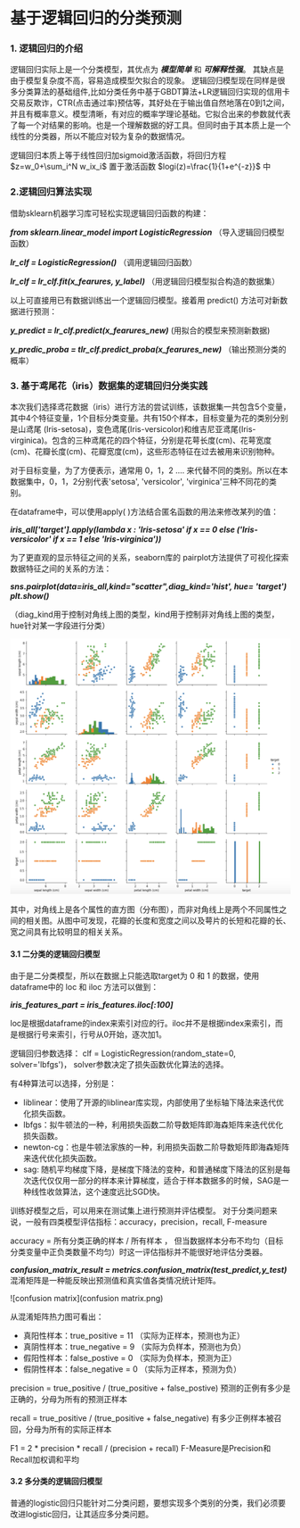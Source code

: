 # 基于逻辑回归的分类预测

### 1. 逻辑回归的介绍

逻辑回归实际上是一个分类模型，其优点为 ***模型简单*** 和 ***可解释性强***。 其缺点是由于模型复杂度不高，容易造成模型欠拟合的现象。
逻辑回归模型现在同样是很多分类算法的基础组件,比如分类任务中基于GBDT算法+LR逻辑回归实现的信用卡交易反欺诈，CTR(点击通过率)预估等，其好处在于输出值自然地落在0到1之间，并且有概率意义。模型清晰，有对应的概率学理论基础。它拟合出来的参数就代表了每一个对结果的影响。也是一个理解数据的好工具。但同时由于其本质上是一个线性的分类器，所以不能应对较为复杂的数据情况。

逻辑回归本质上等于线性回归加sigmoid激活函数，将回归方程 $z=w_0+\sum_i^N w_ix_i$ 置于激活函数 $logi(z)=\frac{1}{1+e^{-z}}$ 中

### 2.逻辑回归算法实现

借助sklearn机器学习库可轻松实现逻辑回归函数的构建：

***from sklearn.linear_model import LogisticRegression***                           （导入逻辑回归模型函数）

***lr_clf = LogisticRegression()***                                                                      （调用逻辑回归函数）
        
***lr_clf = lr_clf.fit(x_fearures, y_label)***                                                           （用逻辑回归模型拟合构造的数据集）

以上可直接用已有数据训练出一个逻辑回归模型。接着用 predict() 方法可对新数据进行预测：

***y_predict = lr_clf.predict(x_fearures_new)***                                                   (用拟合的模型来预测新数据)

***y_predic_proba = tlr_clf.predict_proba(x_fearures_new)***                          （输出预测分类的概率）
### 3. 基于鸢尾花（iris）数据集的逻辑回归分类实践

本次我们选择鸢花数据（iris）进行方法的尝试训练，该数据集一共包含5个变量，其中4个特征变量，1个目标分类变量。共有150个样本，目标变量为花的类别分别是山鸢尾 (Iris-setosa)，变色鸢尾(Iris-versicolor)和维吉尼亚鸢尾(Iris-virginica)。包含的三种鸢尾花的四个特征，分别是花萼长度(cm)、花萼宽度(cm)、花瓣长度(cm)、花瓣宽度(cm)，这些形态特征在过去被用来识别物种。

对于目标变量，为了方便表示，通常用 0，1，2 .... 来代替不同的类别。所以在本数据集中，0，1，2分别代表'setosa', 'versicolor', 'virginica'三种不同花的类别。

在dataframe中，可以使用apply( )方法结合匿名函数的用法来修改某列的值：

***iris_all['target'].apply(lambda x : 'Iris-setosa' if x == 0 else ('Iris-versicolor' if x == 1 else 'Iris-virginica'))***

为了更直观的显示特征之间的关系，seaborn库的 pairplot方法提供了可视化探索数据特征之间的关系的方法：

***sns.pairplot(data=iris_all,kind="scatter",diag_kind='hist', hue= 'target')***  
***plt.show()***

（diag_kind用于控制对角线上图的类型，kind用于控制非对角线上图的类型，hue针对某一字段进行分类）


![pairplot](pairplot.png)

其中，对角线上是各个属性的直方图（分布图），而非对角线上是两个不同属性之间的相关图。从图中可发现，花瓣的长度和宽度之间以及萼片的长短和花瓣的长、宽之间具有比较明显的相关关系。
#### 3.1  二分类的逻辑回归模型

由于是二分类模型，所以在数据上只能选取target为 0 和 1 的数据，使用 dataframe中的 loc 和 iloc 方法可以做到：

***iris_features_part = iris_features.iloc[:100]*** 

loc是根据dataframe的index来索引对应的行。iloc并不是根据index来索引，而是根据行号来索引，行号从0开始，逐次加1。

逻辑回归参数选择：
clf = LogisticRegression(random_state=0, solver='lbfgs')， solver参数决定了损失函数优化算法的选择。

有4种算法可以选择，分别是：

* liblinear：使用了开源的liblinear库实现，内部使用了坐标轴下降法来迭代优化损失函数。
　　　　
* lbfgs：拟牛顿法的一种，利用损失函数二阶导数矩阵即海森矩阵来迭代优化损失函数。
　　　　
* newton-cg：也是牛顿法家族的一种，利用损失函数二阶导数矩阵即海森矩阵来迭代优化损失函数。
　　
*  sag:
随机平均梯度下降，是梯度下降法的变种，和普通梯度下降法的区别是每次迭代仅仅用一部分的样本来计算梯度，适合于样本数据多的时候，SAG是一种线性收敛算法，这个速度远比SGD快。

训练好模型之后，可以用来在测试集上进行预测并评估模型。
对于分类问题来说，一般有四类模型评估指标：accuracy，precision，recall, F-measure

accuracy =  所有分类正确的样本 / 所有样本 ， 但当数据样本分布不均匀（目标分类变量中正负类数量不均匀）时这一评估指标并不能很好地评估分类器。

***confusion_matrix_result = metrics.confusion_matrix(test_predict,y_test)***                   混淆矩阵是一种能反映出预测值和真实值各类情况统计矩阵。

![confusion matrix](confusion matrix.png)

从混淆矩阵热力图可看出：

* 真阳性样本：true_positive = 11                  （实际为正样本，预测也为正）
* 真阴性样本：true_negative = 9                   （实际为负样本，预测也为负）
* 假阳性样本：false_postive = 0                    （实际为负样本，预测为正）
* 假阴性样本：false_negative = 0                  （实际为正样本，预测为负）

precision = true_positive / (true_positive + false_postive)                      预测的正例有多少是正确的，分母为所有的预测正样本

recall = true_positive / (true_positive + false_negative)                          有多少正例样本被召回，分母为所有的实际正样本

F1 = 2 * precision * recall / (precision + recall)                           F-Measure是Precision和Recall加权调和平均

#### 3.2  多分类的逻辑回归模型

普通的logistic回归只能针对二分类问题，要想实现多个类别的分类，我们必须要改进logistic回归，让其适应多分类问题。


    
